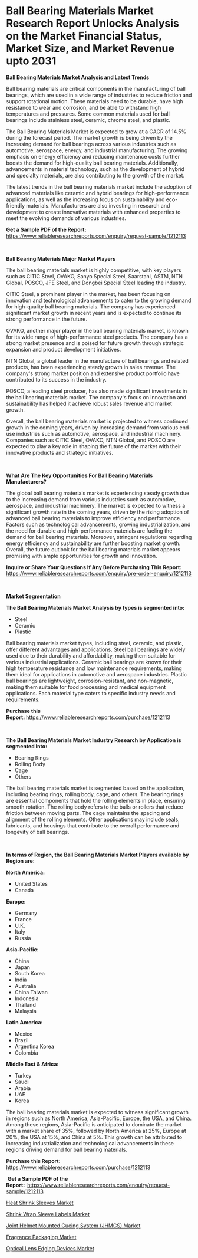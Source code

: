 <p><h1>Ball Bearing Materials Market Research Report Unlocks Analysis on the Market Financial Status, Market Size, and Market Revenue upto 2031</h1></p><p><strong>Ball Bearing Materials Market Analysis and Latest Trends</strong></p>
<p><p>Ball bearing materials are critical components in the manufacturing of ball bearings, which are used in a wide range of industries to reduce friction and support rotational motion. These materials need to be durable, have high resistance to wear and corrosion, and be able to withstand high temperatures and pressures. Some common materials used for ball bearings include stainless steel, ceramic, chrome steel, and plastic.</p><p>The Ball Bearing Materials Market is expected to grow at a CAGR of 14.5% during the forecast period. The market growth is being driven by the increasing demand for ball bearings across various industries such as automotive, aerospace, energy, and industrial manufacturing. The growing emphasis on energy efficiency and reducing maintenance costs further boosts the demand for high-quality ball bearing materials. Additionally, advancements in material technology, such as the development of hybrid and specialty materials, are also contributing to the growth of the market.</p><p>The latest trends in the ball bearing materials market include the adoption of advanced materials like ceramic and hybrid bearings for high-performance applications, as well as the increasing focus on sustainability and eco-friendly materials. Manufacturers are also investing in research and development to create innovative materials with enhanced properties to meet the evolving demands of various industries.</p></p>
<p><strong>Get a Sample PDF of the Report:&nbsp;</strong> <a href="https://www.reliableresearchreports.com/enquiry/request-sample/1212113">https://www.reliableresearchreports.com/enquiry/request-sample/1212113</a></p>
<p>&nbsp;</p>
<p><strong>Ball Bearing Materials Major Market Players</strong></p>
<p><p>The ball bearing materials market is highly competitive, with key players such as CITIC Steel, OVAKO, Sanyo Special Steel, Saarstahl, ASTM, NTN Global, POSCO, JFE Steel, and Dongbei Special Steel leading the industry. </p><p>CITIC Steel, a prominent player in the market, has been focusing on innovation and technological advancements to cater to the growing demand for high-quality ball bearing materials. The company has experienced significant market growth in recent years and is expected to continue its strong performance in the future. </p><p>OVAKO, another major player in the ball bearing materials market, is known for its wide range of high-performance steel products. The company has a strong market presence and is poised for future growth through strategic expansion and product development initiatives. </p><p>NTN Global, a global leader in the manufacture of ball bearings and related products, has been experiencing steady growth in sales revenue. The company's strong market position and extensive product portfolio have contributed to its success in the industry. </p><p>POSCO, a leading steel producer, has also made significant investments in the ball bearing materials market. The company's focus on innovation and sustainability has helped it achieve robust sales revenue and market growth. </p><p>Overall, the ball bearing materials market is projected to witness continued growth in the coming years, driven by increasing demand from various end-use industries such as automotive, aerospace, and industrial machinery. Companies such as CITIC Steel, OVAKO, NTN Global, and POSCO are expected to play a key role in shaping the future of the market with their innovative products and strategic initiatives.</p></p>
<p>&nbsp;</p>
<p><strong>What Are The Key Opportunities For Ball Bearing Materials Manufacturers?</strong></p>
<p><p>The global ball bearing materials market is experiencing steady growth due to the increasing demand from various industries such as automotive, aerospace, and industrial machinery. The market is expected to witness a significant growth rate in the coming years, driven by the rising adoption of advanced ball bearing materials to improve efficiency and performance. Factors such as technological advancements, growing industrialization, and the need for durable and high-performance materials are fueling the demand for ball bearing materials. Moreover, stringent regulations regarding energy efficiency and sustainability are further boosting market growth. Overall, the future outlook for the ball bearing materials market appears promising with ample opportunities for growth and innovation.</p></p>
<p><strong>Inquire or Share Your Questions If Any Before Purchasing This Report:</strong> <a href="https://www.reliableresearchreports.com/enquiry/pre-order-enquiry/1212113">https://www.reliableresearchreports.com/enquiry/pre-order-enquiry/1212113</a></p>
<p>&nbsp;</p>
<p><strong>Market Segmentation</strong></p>
<p><strong>The Ball Bearing Materials Market Analysis by types is segmented into:</strong></p>
<p><ul><li>Steel</li><li>Ceramic</li><li>Plastic</li></ul></p>
<p><p>Ball bearing materials market types, including steel, ceramic, and plastic, offer different advantages and applications. Steel ball bearings are widely used due to their durability and affordability, making them suitable for various industrial applications. Ceramic ball bearings are known for their high temperature resistance and low maintenance requirements, making them ideal for applications in automotive and aerospace industries. Plastic ball bearings are lightweight, corrosion-resistant, and non-magnetic, making them suitable for food processing and medical equipment applications. Each material type caters to specific industry needs and requirements.</p></p>
<p><strong>Purchase this Report:&nbsp;</strong><a href="https://www.reliableresearchreports.com/purchase/1212113">https://www.reliableresearchreports.com/purchase/1212113</a></p>
<p>&nbsp;</p>
<p><strong>The Ball Bearing Materials Market Industry Research by Application is segmented into:</strong></p>
<p><ul><li>Bearing Rings</li><li>Rolling Body</li><li>Cage</li><li>Others</li></ul></p>
<p><p>The ball bearing materials market is segmented based on the application, including bearing rings, rolling body, cage, and others. The bearing rings are essential components that hold the rolling elements in place, ensuring smooth rotation. The rolling body refers to the balls or rollers that reduce friction between moving parts. The cage maintains the spacing and alignment of the rolling elements. Other applications may include seals, lubricants, and housings that contribute to the overall performance and longevity of ball bearings.</p></p>
<p>&nbsp;</p>
<p><strong>In terms of Region, the Ball Bearing Materials Market Players available by Region are:</strong></p>
<p>
    <p> <strong> North America: </strong>
        <ul>
            <li>United States</li>
            <li>Canada</li>
        </ul>
        </p> 
    <p> <strong> Europe: </strong>
        <ul>
            <li>Germany</li>
            <li>France</li>
            <li>U.K.</li>
            <li>Italy</li>
            <li>Russia</li>
        </ul>
        </p> 
    <p> <strong> Asia-Pacific: </strong>
        <ul>
            <li>China</li>
            <li>Japan</li>
            <li>South Korea</li>
            <li>India</li>
            <li>Australia</li>
            <li>China Taiwan</li>
            <li>Indonesia</li>
            <li>Thailand</li>
            <li>Malaysia</li>
        </ul>
        </p> 
    <p> <strong> Latin America: </strong>
        <ul>
            <li>Mexico</li>
            <li>Brazil</li>
            <li>Argentina Korea</li>
            <li>Colombia</li>
        </ul>
        </p> 
    <p> <strong> Middle East & Africa: </strong>
        <ul>
            <li>Turkey</li>
            <li>Saudi</li>
            <li>Arabia</li>
            <li>UAE</li>
            <li>Korea</li>
        </ul>
    </p>
    </p>
<p><p>The ball bearing materials market is expected to witness significant growth in regions such as North America, Asia-Pacific, Europe, the USA, and China. Among these regions, Asia-Pacific is anticipated to dominate the market with a market share of 35%, followed by North America at 25%, Europe at 20%, the USA at 15%, and China at 5%. This growth can be attributed to increasing industrialization and technological advancements in these regions driving demand for ball bearing materials.</p></p>
<p><strong>Purchase this Report: </strong><a href="https://www.reliableresearchreports.com/purchase/1212113">https://www.reliableresearchreports.com/purchase/1212113</a></p>
<p>&nbsp;<strong>Get a Sample PDF of the Report:&nbsp;&nbsp;</strong><a href="https://www.reliableresearchreports.com/enquiry/request-sample/1212113">https://www.reliableresearchreports.com/enquiry/request-sample/1212113</a></p>
<p><strong></strong></p>
<p><p><a href="https://medium.com/@josueherzog/heat-shrink-sleeves-market-share-evolution-and-market-growth-trends-2024-2031-f8d496d0a2f8">Heat Shrink Sleeves Market</a></p><p><a href="https://medium.com/p/a59e47145f00/edit">Shrink Wrap Sleeve Labels Market</a></p><p><a href="https://github.com/julyju69/Market-Research-Report-List-2/blob/main/joint-helmet-mounted-cueing-system-jhmcs-market.md">Joint Helmet Mounted Cueing System (JHMCS) Market</a></p><p><a href="https://medium.com/@krithi.reportprime/fragrance-packaging-nbsp-market-focuses-on-market-share-size-and-projected-forecast-till-2031-3260638b139b">Fragrance Packaging Market</a></p><p><a href="https://github.com/gdfhhhj/Market-Research-Report-List-3/blob/main/optical-lens-edging-devices-market.md">Optical Lens Edging Devices Market</a></p></p>
